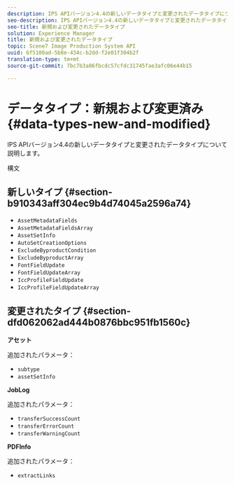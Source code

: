 ```yaml
---
description: IPS APIバージョン4.4の新しいデータタイプと変更されたデータタイプについて説明します。
seo-description: IPS APIバージョン4.4の新しいデータタイプと変更されたデータタイプについて説明します。
seo-title: 新規および変更されたデータタイプ
solution: Experience Manager
title: 新規および変更されたデータタイプ
topic: Scene7 Image Production System API
uuid: 6f5100ad-5b8e-434c-b2dd-f2e01f304b2f
translation-type: tm+mt
source-git-commit: 7bc7b3a86fbcdc57cfdc31745fae3afc06e44b15

---
```



# データタイプ：新規および変更済み{#data-types-new-and-modified}

IPS APIバージョン4.4の新しいデータタイプと変更されたデータタイプについて説明します。

構文

## 新しいタイプ {#section-b910343aff304ec9b4d74045a2596a74}

* `AssetMetadataFields`
* `AssetMetadataFieldsArray`
* `AssetSetInfo`
* `AutoSetCreationOptions`
* `ExcludeByproductCondition`
* `ExcludeByproductArray`
* `FontFieldUpdate`
* `FontFieldUpdateArray`
* `IccProfileFieldUpdate`
* `IccProfileFieldUpdateArray`

## 変更されたタイプ {#section-dfd062062ad444b0876bbc951fb1560c}

**アセット**

追加されたパラメータ：

* `subtype`
* `assetSetInfo`

**JobLog**

追加されたパラメータ：

* `transferSuccessCount`
* `transferErrorCount`
* `transferWarningCount`

**PDFInfo**

追加されたパラメータ：

* `extractLinks`

